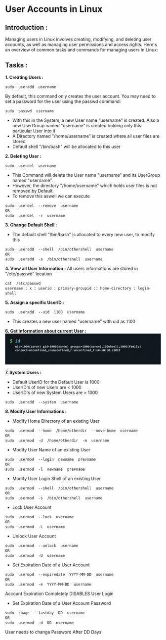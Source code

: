 # User Accounts in Linux

## Introduction :
Managing users in Linux involves creating, modifying, and deleting user accounts, as well as managing user permissions and access rights. Here's an overview of common tasks and commands for managing users in Linux:

## Tasks :
**1. Creating Users :**
```
sudo  useradd  username
```
By default, this command only creates the user account. You may need to set a password for the user using the passwd command:
```
sudo  passwd  username
```
- With this in the System, a new User name "username" is created. Also a new UserGroup named "username" is created holding only this particular User into it
- A Directory named "/home/username" is created where all user files are stored
- Default shell "/bin/bash" will be allocated to this user

**2. Deleting User :**
```
sudo  userdel  username
```
- This Command will delete the User name "username" and its UserGroup named "username".
- However, the directory "/home/username" which holds user files is not removed by Default. 
- To remove this aswell we can execute
```
sudo  userdel  --remove  username
OR
sudo  userdel  -r  username
```

**3. Change Default Shell :**
- The default shell "/bin/bash" is allocated to every new user, to modify this
```
sudo  useradd  --shell  /bin/othershell  username
OR
sudo  useradd  -s  /bin/othershell  username
```

**4. View all User Information :**
All users informations are stored in "/etc/passwd" location
```
cat  /etc/passwd
username : x : userid : primary-groupid :: home-directory : login-shell
```

**5. Assign a specific UserID :**
```
sudo  useradd  --uid  1100  username
```
- This creates a new user named "username" with uid as 1100

**6. Get information about current User :**
<img src="https://github.com/Harsh971/Learning-Linux/blob/main/User%20and%20Group%20Management/User%20Accounts/image1.png">

**7. System Users :**
- Default UserID for the Default User is 1000
- UserID's of new Users are < 1000
- UserID's of new System Users are > 1000
```
sudo  useradd  --system  username
```

**8. Modify User Informations :**
- Modify Home Directory of an existing User
```
sudo  usermod  --home  /home/otherdir  --move-home  username
OR
sudo  usermod  -d  /home/otherdir  -m  username
```
- Modify User Name of an existing User
```
sudo  usermod  --login  newname  prevname
OR
sudo  usermod  -l  newname  prevname
```
- Modify User Login Shell of an existing User
```
sudo  usermod  --shell  /bin/othershell  username
OR
sudo  usermod  -s  /bin/othershell  username
```
- Lock User Account
```
sudo  usermod  --lock  username
OR
sudo  usermod  -L  username
```
- Unlock User Account
```
sudo  usermod  --unlock  username
OR
sudo  usermod  -U  username
```
- Set Expiration Date of a User Account
```
sudo  usermod  --expiredate  YYYY-MM-DD  username
OR
sudo  usermod  -e  YYYY-MM-DD  username
```
Account Expiration Completely DISABLES User Login
- Set Expiration Date of a User Account Password
```
sudo  chage  --lastday  DD  username
OR
sudo  usermod  -d  DD  username
```
User needs to change Password After DD Days
